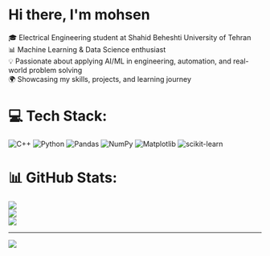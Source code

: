 # Hi there, I'm mohsen

🎓 Electrical Engineering student at Shahid Beheshti University of Tehran   
📊 Machine Learning & Data Science enthusiast  
💡 Passionate about applying AI/ML in engineering, automation, and real-world problem solving    
🌍 Showcasing my skills, projects, and learning journey

# 💻 Tech Stack:
![C++](https://img.shields.io/badge/c++-%2300599C.svg?style=for-the-badge&logo=c%2B%2B&logoColor=white) ![Python](https://img.shields.io/badge/python-3670A0?style=for-the-badge&logo=python&logoColor=ffdd54) ![Pandas](https://img.shields.io/badge/pandas-%23150458.svg?style=for-the-badge&logo=pandas&logoColor=white) ![NumPy](https://img.shields.io/badge/numpy-%23013243.svg?style=for-the-badge&logo=numpy&logoColor=white) ![Matplotlib](https://img.shields.io/badge/Matplotlib-%23ffffff.svg?style=for-the-badge&logo=Matplotlib&logoColor=black) ![scikit-learn](https://img.shields.io/badge/scikit--learn-%23F7931E.svg?style=for-the-badge&logo=scikit-learn&logoColor=white)
# 📊 GitHub Stats:
![](https://github-readme-stats.vercel.app/api?username=MohsenSafari83&theme=dark&hide_border=false&include_all_commits=false&count_private=false)<br/>
![](https://nirzak-streak-stats.vercel.app/?user=MohsenSafari83&theme=dark&hide_border=false)<br/>
![](https://github-readme-stats.vercel.app/api/top-langs/?username=MohsenSafari83&theme=dark&hide_border=false&include_all_commits=false&count_private=false&layout=compact)

---
[![](https://visitcount.itsvg.in/api?id=MohsenSafari83&icon=0&color=0)](https://visitcount.itsvg.in)

<!-- Proudly created with GPRM ( https://gprm.itsvg.in ) -->
